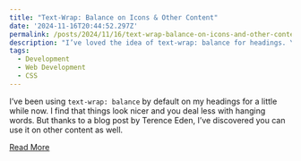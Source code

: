 ```yaml
---
title: "Text-Wrap: Balance on Icons & Other Content"
date: '2024-11-16T20:44:52.297Z'
permalink: /posts/2024/11/16/text-wrap-balance-on-icons-and-other-content/index.html
description: "I’ve loved the idea of text-wrap: balance for headings. You can use it for non-text content too."
tags:
  - Development
  - Web Development
  - CSS
---
```


I’ve been using `text-wrap: balance` by default on my headings for a little while now. I find that things look nicer and you deal less with hanging words. But thanks to a blog post by Terence Eden, I’ve discovered you can use it on other content as well.
<!-- excerpt -->

<div class="view-link"><a href="https://shkspr.mobi/blog/2024/10/you-can-use-text-wrap-balance-on-icons/">Read More</a></div>
